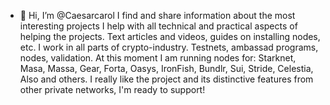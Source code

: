- 👋 Hi, I’m @Caesarcarol
I find and share information about the most interesting projects 
I help with all technical and practical aspects of helping the projects. Text articles and videos, guides on installing nodes, etc.
I work in all parts of crypto-industry. Testnets, ambassad programs, nodes, validation.
At this moment I am  running nodes for: Starknet, Masa, Massa, Gear, Forta, Oasys, IronFish, Bundlr, Sui, Stride, Celestia, Also and others.
I really like the project and its distinctive features from other private networks, I'm ready to support!

<!---
Caesarcarol/Caesarcarol is a ✨ special ✨ repository because its `README.md` (this file) appears on your GitHub profile.
You can click the Preview link to take a look at your changes.
--->
